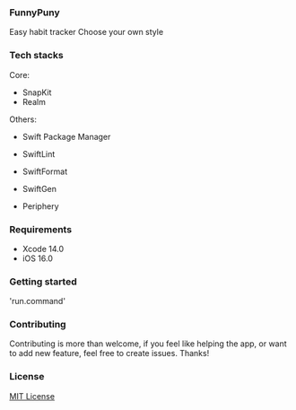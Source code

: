 ### FunnyPuny

Easy habit tracker
Choose your own style

### Tech stacks

Core:
-   SnapKit
-   Realm

Others:
-   Swift Package Manager

-   SwiftLint
-   SwiftFormat
-   SwiftGen
-   Periphery

### Requirements

-   Xcode 14.0
-   iOS 16.0

### Getting started

'run.command'

### Contributing

Contributing is more than welcome, if you feel like helping the app, or want to add new feature, feel free to create issues. Thanks!

### License

[MIT License](https://github.com/FunnyPuny/iOS-App/blob/main/LICENSE)
